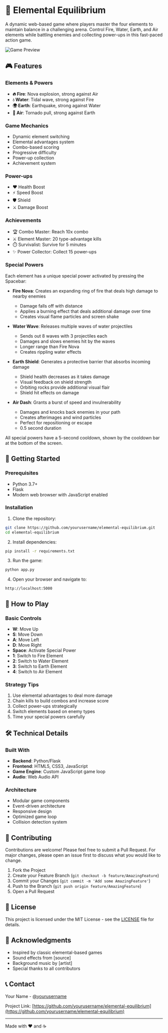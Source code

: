# 🌟 Elemental Equilibrium

A dynamic web-based game where players master the four elements to maintain balance in a challenging arena. Control Fire, Water, Earth, and Air elements while battling enemies and collecting power-ups in this fast-paced action game.

![Game Preview](screenshots/game-preview.png)

## 🎮 Features

### Elements & Powers
- **🔥 Fire**: Nova explosion, strong against Air
- **💧 Water**: Tidal wave, strong against Fire
- **🌍 Earth**: Earthquake, strong against Water
- **💨 Air**: Tornado pull, strong against Earth

### Game Mechanics
- Dynamic element switching
- Elemental advantages system
- Combo-based scoring
- Progressive difficulty
- Power-up collection
- Achievement system

### Power-ups
- ❤️ Health Boost
- ⚡ Speed Boost
- 🛡️ Shield
- ⚔️ Damage Boost

### Achievements
- 🏆 Combo Master: Reach 10x combo
- ⚔️ Element Master: 20 type-advantage kills
- ⏱️ Survivalist: Survive for 5 minutes
- ✨ Power Collector: Collect 15 power-ups

### Special Powers
Each element has a unique special power activated by pressing the Spacebar:

- **Fire Nova**: Creates an expanding ring of fire that deals high damage to nearby enemies
  - Damage falls off with distance
  - Applies a burning effect that deals additional damage over time
  - Creates visual flame particles and screen shake

- **Water Wave**: Releases multiple waves of water projectiles
  - Sends out 8 waves with 3 projectiles each
  - Damages and slows enemies hit by the waves
  - Longer range than Fire Nova
  - Creates rippling water effects

- **Earth Shield**: Generates a protective barrier that absorbs incoming damage
  - Shield health decreases as it takes damage
  - Visual feedback on shield strength
  - Orbiting rocks provide additional visual flair
  - Shield hit effects on damage

- **Air Dash**: Grants a burst of speed and invulnerability
  - Damages and knocks back enemies in your path
  - Creates afterimages and wind particles
  - Perfect for repositioning or escape
  - 0.5 second duration

All special powers have a 5-second cooldown, shown by the cooldown bar at the bottom of the screen.

## 🚀 Getting Started

### Prerequisites
- Python 3.7+
- Flask
- Modern web browser with JavaScript enabled

### Installation
1. Clone the repository:
```bash
git clone https://github.com/yourusername/elemental-equilibrium.git
cd elemental-equilibrium
```

2. Install dependencies:
```bash
pip install -r requirements.txt
```

3. Run the game:
```bash
python app.py
```

4. Open your browser and navigate to:
```
http://localhost:5000
```

## 🎯 How to Play

### Basic Controls
- **W**: Move Up
- **S**: Move Down
- **A**: Move Left
- **D**: Move Right
- **Space**: Activate Special Power
- **1**: Switch to Fire Element
- **2**: Switch to Water Element
- **3**: Switch to Earth Element
- **4**: Switch to Air Element

### Strategy Tips
1. Use elemental advantages to deal more damage
2. Chain kills to build combos and increase score
3. Collect power-ups strategically
4. Switch elements based on enemy types
5. Time your special powers carefully

## 🛠️ Technical Details

### Built With
- **Backend**: Python/Flask
- **Frontend**: HTML5, CSS3, JavaScript
- **Game Engine**: Custom JavaScript game loop
- **Audio**: Web Audio API

### Architecture
- Modular game components
- Event-driven architecture
- Responsive design
- Optimized game loop
- Collision detection system

## 🤝 Contributing

Contributions are welcome! Please feel free to submit a Pull Request. For major changes, please open an issue first to discuss what you would like to change.

1. Fork the Project
2. Create your Feature Branch (`git checkout -b feature/AmazingFeature`)
3. Commit your Changes (`git commit -m 'Add some AmazingFeature'`)
4. Push to the Branch (`git push origin feature/AmazingFeature`)
5. Open a Pull Request

## 📝 License

This project is licensed under the MIT License - see the [LICENSE](LICENSE) file for details.

## 🙏 Acknowledgments

- Inspired by classic elemental-based games
- Sound effects from [source]
- Background music by [artist]
- Special thanks to all contributors

## 📞 Contact

Your Name - [@yourusername](https://twitter.com/yourusername)

Project Link: [https://github.com/yourusername/elemental-equilibrium](https://github.com/yourusername/elemental-equilibrium)

---
Made with ❤️ and ☕
